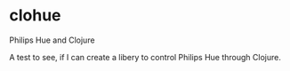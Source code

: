 # clohue
Philips Hue and Clojure 


A test to see, if I can create a libery to control Philips Hue through Clojure.
 
